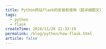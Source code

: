```yaml
---
title: Python网站flask的安装和使用（超详细图文）
tags:
  - python
  - flask
createTime: 2024/11/26 12:32:19
permalink: /blog/python/how-flask.html
article: false
---
```

